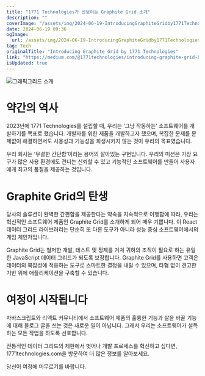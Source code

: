 ```yaml
---
title: "1771 Technologies가 선보이는 Graphite Grid 소개"
description: ""
coverImage: "/assets/img/2024-06-19-IntroducingGraphiteGridby1771Technologies_0.png"
date: 2024-06-19 09:36
ogImage: 
  url: /assets/img/2024-06-19-IntroducingGraphiteGridby1771Technologies_0.png
tag: Tech
originalTitle: "Introducing Graphite Grid by 1771 Technologies"
link: "https://medium.com/@1771technologies/introducing-graphite-grid-by-1771-technologies-cfdb3cf2606d"
isUpdated: true
---
```






![그래픽그리드 소개](/assets/img/2024-06-19-IntroducingGraphiteGridby1771Technologies_0.png)

# 약간의 역사

2023년에 1771 Technologies를 설립할 때, 우리는 ‘그냥 작동하는’ 소프트웨어를 개발하기를 목표로 했습니다. 개발자를 위한 제품을 개발하고자 했으며, 복잡한 문제를 문제없이 해결하면서도 사용성과 기능성을 희생시키지 않는 것이 우리의 목표였습니다.

우리 회사는 ‘무결한 간단함’이라는 용어의 살아있는 구현입니다. 우리의 미션은 가장 요구가 많은 사용 환경에도 견디는 신뢰할 수 있고 기능적인 소프트웨어를 만들어 사용자에게 최고의 품질을 제공하는 것입니다.

<div class="content-ad"></div>

# Graphite Grid의 탄생

당사의 솔루션이 완벽한 간편함을 제공한다는 약속을 지속적으로 이행함에 따라, 우리는 혁신적인 소프트웨어 제품인 Graphite Grid를 소개하게 되어 매우 기쁩니다. 이 React 데이터 그리드 라이브러리는 단순히 또 다른 도구가 아니라 성능 중심 소프트웨어에서의 게임 체인저입니다.

Graphite Grid는 철저한 개발, 테스트 및 정제를 거쳐 귀하의 조직이 필요로 하는 유일한 JavaScript 데이터 그리드가 되도록 보장합니다. Graphite Grid를 사용하면 고객은 데이터의 복잡성에 적응하는 도구로 스마트한 결정을 내릴 수 있으며, 타협 없이 견고한 기반 위에 애플리케이션을 구축할 수 있습니다.

# 여정이 시작됩니다

<div class="content-ad"></div>

자바스크립트와 리액트 커뮤니티에서 소프트웨어 제품의 훌륭한 기능과 삶을 바꿀 기능에 대해 블로그 글을 쓰는 것은 새로운 일이 아닙니다. 그래서 우리는 소프트웨어가 설득하는 모든 작업을 하도록 선호합니다.

전통적인 데이터 그리드의 제한에서 벗어나 개발 프로세스를 혁신하고 싶다면, 1771technologies.com을 방문하여 더 많은 정보를 알아보세요.

당신이 여정에 머무르기를 바랍니다.